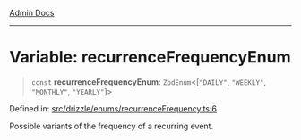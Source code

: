 [Admin Docs](/)

***

# Variable: recurrenceFrequencyEnum

> `const` **recurrenceFrequencyEnum**: `ZodEnum`\<\[`"DAILY"`, `"WEEKLY"`, `"MONTHLY"`, `"YEARLY"`\]\>

Defined in: [src/drizzle/enums/recurrenceFrequency.ts:6](https://github.com/Sourya07/talawa-api/blob/583d62db9438de398bb9012a4a2617e2cb268b08/src/drizzle/enums/recurrenceFrequency.ts#L6)

Possible variants of the frequency of a recurring event.
